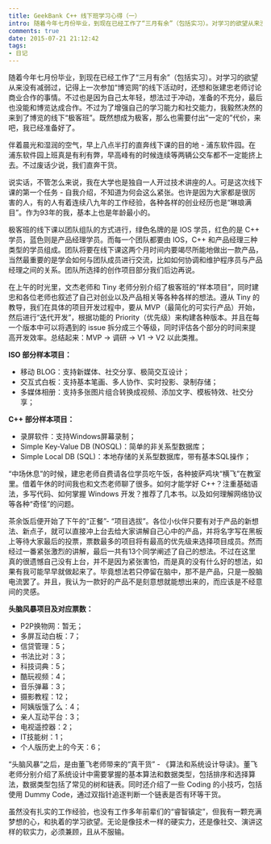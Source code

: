 ```yaml
---
title: GeekBank C++ 线下班学习心得（一）
intro: 随着今年七月份毕业，到现在已经工作了“三月有余”（包括实习）。对学习的欲望从来没有减弱过，记得上一次参加“博览网”的线下活动时，还想和建忠老师讨论商业合作的事情。不过也是因为自己太年轻，想法过于 冲动，准备的不充分，最后也没能和博览达成合作。不过为了增强自己的学习能力和社交能力，我毅然决然的来到了博览的线下“极客班”。既然想成为极客，那么也需要付出“一定的”代价，来吧，我已经准备好了。
comments: true
date: 2015-07-21 21:12:42
tags:
- 日记
---
```


随着今年七月份毕业，到现在已经工作了“三月有余”（包括实习）。对学习的欲望从来没有减弱过，记得上一次参加“博览网”的线下活动时，还想和张建忠老师讨论商业合作的事情。不过也是因为自己太年轻，想法过于冲动，准备的不充分，最后也没能和博览达成合作。不过为了增强自己的学习能力和社交能力，我毅然决然的来到了博览的线下“极客班”。既然想成为极客，那么也需要付出“一定的”代价，来吧，我已经准备好了。

伴着晨光和湿润的空气，早上八点半打的直奔线下课的目的地 - 浦东软件园。在浦东软件园上班真是有利有弊，早高峰有的时候连续等两辆公交车都不一定能挤上去。不过废话少说，我们直奔干货。

说实话，不管怎么来说，我在大学也是独自一人开过技术讲座的人。可是这次线下课的第一个任务 - 自我介绍，不知道为何会这么紧张。也许是因为大家都是很厉害的人，有的人有着连续八九年的工作经验，各种各样的创业经历也是“琳琅满目”。作为93年的我，基本上也是年龄最小的。

极客班的线下课以团队组队的方式进行，绿色名牌的是 IOS 学员，红色的是 C++ 学员，蓝色则是产品经理学员。而每一个团队都要由 IOS，C++ 和产品经理三种类型的学员组成。团队将要在线下课这两个月时间内要竭尽所能地做出一款产品，当然最重要的是学会如何与团队成员进行交流，比如如何协调和维护程序员与产品经理之间的关系。团队所选择的创作项目部分我们后边再说。

在上午的时光里，文杰老师和 Tiny 老师分别介绍了极客班的“样本项目”，同时建忠和各位老师也叙述了自己对创业以及产品相关等各种各样的想法。遵从 Tiny 的教导，我们在具体的项目开发过程中，要从 MVP（最简化的可实行产品）开始，然后进行“迭代开发”，根据功能的 Priority（优先级）来构建各种版本。并且在每一个版本中可以将遇到的 issue 拆分成三个等级，同时评估各个部分的时间来提高开发效率。总结起来：MVP -> 调研 -> V1 -> V2 以此类推。

**ISO 部分样本项目：**

* 移动 BLOG：支持新媒体、社交分享、极简交互设计；
* 交互式白板：支持基本笔画、多人协作、实时投影、录制存储；
* 多媒体相册：支持多张图片组合转换成视频、添加文字、模板特效、社交分享；


**C++ 部分样本项目：**

* 录屏软件：支持Windows屏幕录制；
* Simple Key-Value DB (NOSQL)：简单的非关系型数据库；
* Simple Local DB (SQL)：本地存储的关系型数据库，带有基本SQL操作；


“中场休息”的时候，建忠老师自费请各位学员吃午饭，各种披萨鸡块“横飞”在教室里。借着午休的时间我也和文杰老师聊了很多。如何才能学好 C++？注重基础语法，多写代码、如何掌握 Windows 开发？推荐了几本书。以及如何理解网络协议等各种“奇怪”的问题。

茶余饭后便开始了下午的“正餐”- “项目选拔”。各位小伙伴只要有对于产品的新想法、新点子，就可以直接冲上台去给大家讲解自己心中的产品，并将名字写在黑板上等待大家最后的投票，票数最多的项目将有最高的优先级来选择项目成员。然而经过一番紧张激烈的讲解，最后一共有13个同学阐述了自己的想法。不过在这里真的很遗憾自己没有上台，并不是因为紧张害怕，而是真的没有什么好的想法，如果有我可能早早就做起来了。毕竟想法若只停留在脑中，那不是产品，只是一股脑电流罢了。并且，我认为一款好的产品不是刻意想就能想出来的，而应该是不经意间的灵感。

**头脑风暴项目及对应票数：**

* P2P换物网：暂无；
* 多屏互动白板：7；
* 信贷管理：5；
* 书法比对：3；
* 科技词典：5；
* 酷玩视频：4；
* 音乐弹幕：3；
* 摄影教程：12；
* 阿姨版饿了么：4；
* 亲人互动平台：3；
* 电视遥控器：2；
* IT技能树：1；
* 个人版历史上的今天：6；

​“头脑风暴”之后，是由董飞老师带来的“真干货” - 《算法和系统设计导读》。董飞老师分别介绍了系统设计中需要掌握的基本算法和数据类型，包括排序和选择算法，数据类型包括了常见的树和链表。同时还介绍了一些 Coding 的小技巧，包括使用 Dummy Code，通过双指针追逐判断一个链表是否有环等干货。

虽然没有扎实的工作经验，也没有工作多年前辈们的“睿智镇定”，但我有一颗充满梦想的心，和执着的学习欲望。无论是像技术一样的硬实力，还是像社交、演讲这样的软实力，必须兼顾，且从不服输。
